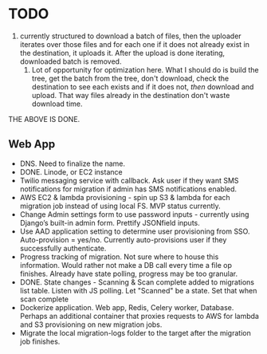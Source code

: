 # TODO

1. currently structured to download a batch of files, then the uploader iterates over those files and for each one if it does not already exist in the destination, it uploads it. After the upload is done iterating, downloaded batch is removed.
   1. Lot of opportunity for optimization here. What I should do is build the tree, get the batch from the tree, don't download, check the destination to see each exists and if it does not, _then_ download and upload. That way files already in the destination don't waste download time. 

THE ABOVE IS DONE.

## Web App
- DNS. Need to finalize the name. 
- DONE. Linode, or EC2 instance 
- Twilio messaging service with callback. Ask user if they want SMS notifications for migration if admin has SMS notifications enabled.
- AWS EC2 & lambda provisioning - spin up S3 & lambda for each migration job instead of using local FS. MVP status currently. 
- Change Admin settings form to use password inputs - currently using Django’s built-in admin form. Prettify JSONfield inputs. 
- Use AAD application setting to determine user provisioning from SSO. Auto-provision = yes/no. Currently auto-provisions user if they successfully authenticate.
- Progress tracking of migration. Not sure where to house this information. Would rather not make a DB call every time a file op finishes. Already have state polling, progress may be too granular. 
- DONE. State changes - Scanning & Scan complete added to migrations list table. Listen with JS polling. Let "Scanned" be a state. Set that when scan complete
- Dockerize application. Web app, Redis, Celery worker, Database. Perhaps an additional container that proxies requests to AWS for lambda and S3 provisioning on new migration jobs. 
- Migrate the local migration-logs folder to the target after the migration job finishes. 